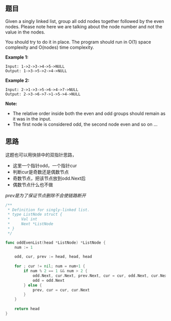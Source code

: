 ## 题目

Given a singly linked list, group all odd nodes together followed by the even nodes. Please note here we are talking about the node number and not the value in the nodes.

You should try to do it in place. The program should run in O(1) space complexity and O(nodes) time complexity.

**Example 1:**

```
Input: 1->2->3->4->5->NULL
Output: 1->3->5->2->4->NULL
```

**Example 2:**

```
Input: 2->1->3->5->6->4->7->NULL
Output: 2->3->6->7->1->5->4->NULL
```

**Note:**

- The relative order inside both the even and odd groups should remain as it was in the input.
- The first node is considered odd, the second node even and so on ...

## 思路

这题也可以用快排中的双指针思路，

* 这里一个指针odd，一个指针cur
* 判断cur是奇数还是偶数节点
* 奇数节点，把该节点放到odd.Next后
* 偶数节点什么也不做

*prev是为了保证节点删除不会使链路断开*

```go
/**
 * Definition for singly-linked list.
 * type ListNode struct {
 *     Val int
 *     Next *ListNode
 * }
 */

func oddEvenList(head *ListNode) *ListNode {
    num := 1
    
    odd, cur, prev := head, head, head
    
    for ; cur != nil; num = num+1 {
        if num % 2 == 1 && num > 2 {
            odd.Next, cur.Next, prev.Next, cur = cur, odd.Next, cur.Next, cur.Next
            odd = odd.Next
        } else {
            prev, cur = cur, cur.Next
        }
    }
    
    return head
}
```


